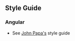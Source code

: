 ## Style Guide

### Angular

* See [John Papa's](https://github.com/johnpapa/angular-styleguide) style guide
